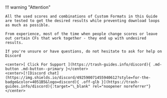 <!-- markdownlint-disable MD041-->
!!! warning "Attention"

    All the used scores and combinations of Custom Formats in this Guide are tested to get the desired results while preventing download loops as much as possible.

    From experience, most of the time when people change scores or leave out certain CFs that work together - they end up with undesired results.

    If you're unsure or have questions, do not hesitate to ask for help on Discord

    <center>[ Click For Support ](https://trash-guides.info/discord){ .md-button .md-button--primary }</center>
    <center>[![Discord chat](https://img.shields.io/discord/492590071455940612?style=for-the-badge&color=4051B5&logo=discord){ .off-glb }](https://trash-guides.info/discord){:target="\_blank" rel="noopener noreferrer"}</center>
<!-- markdownlint-enable MD041-->
